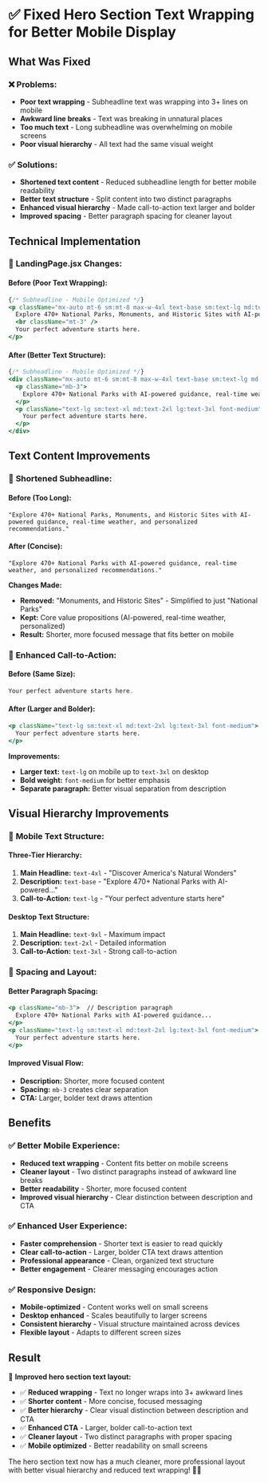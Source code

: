 # ✅ Fixed Hero Section Text Wrapping for Better Mobile Display

## What Was Fixed

### ❌ **Problems:**
- **Poor text wrapping** - Subheadline text was wrapping into 3+ lines on mobile
- **Awkward line breaks** - Text was breaking in unnatural places
- **Too much text** - Long subheadline was overwhelming on mobile screens
- **Poor visual hierarchy** - All text had the same visual weight

### ✅ **Solutions:**
- **Shortened text content** - Reduced subheadline length for better mobile readability
- **Better text structure** - Split content into two distinct paragraphs
- **Enhanced visual hierarchy** - Made call-to-action text larger and bolder
- **Improved spacing** - Better paragraph spacing for cleaner layout

## Technical Implementation

### 🔧 **LandingPage.jsx Changes:**

#### **Before (Poor Text Wrapping):**
```jsx
{/* Subheadline - Mobile Optimized */}
<p className="mx-auto mt-6 sm:mt-8 max-w-4xl text-base sm:text-lg md:text-xl lg:text-2xl leading-relaxed text-white/90 px-4">
  Explore 470+ National Parks, Monuments, and Historic Sites with AI-powered guidance, real-time weather, and personalized recommendations.
  <br className="mt-3" />
  Your perfect adventure starts here.
</p>
```

#### **After (Better Text Structure):**
```jsx
{/* Subheadline - Mobile Optimized */}
<div className="mx-auto mt-6 sm:mt-8 max-w-4xl text-base sm:text-lg md:text-xl lg:text-2xl leading-relaxed text-white/90 px-4">
  <p className="mb-3">
    Explore 470+ National Parks with AI-powered guidance, real-time weather, and personalized recommendations.
  </p>
  <p className="text-lg sm:text-xl md:text-2xl lg:text-3xl font-medium">
    Your perfect adventure starts here.
  </p>
</div>
```

## Text Content Improvements

### 📝 **Shortened Subheadline:**

#### **Before (Too Long):**
```
"Explore 470+ National Parks, Monuments, and Historic Sites with AI-powered guidance, real-time weather, and personalized recommendations."
```

#### **After (Concise):**
```
"Explore 470+ National Parks with AI-powered guidance, real-time weather, and personalized recommendations."
```

**Changes Made:**
- **Removed:** "Monuments, and Historic Sites" - Simplified to just "National Parks"
- **Kept:** Core value propositions (AI-powered, real-time weather, personalized)
- **Result:** Shorter, more focused message that fits better on mobile

### 🎯 **Enhanced Call-to-Action:**

#### **Before (Same Size):**
```jsx
Your perfect adventure starts here.
```

#### **After (Larger and Bolder):**
```jsx
<p className="text-lg sm:text-xl md:text-2xl lg:text-3xl font-medium">
  Your perfect adventure starts here.
</p>
```

**Improvements:**
- **Larger text:** `text-lg` on mobile up to `text-3xl` on desktop
- **Bold weight:** `font-medium` for better emphasis
- **Separate paragraph:** Better visual separation from description

## Visual Hierarchy Improvements

### 📱 **Mobile Text Structure:**

#### **Three-Tier Hierarchy:**
1. **Main Headline:** `text-4xl` - "Discover America's Natural Wonders"
2. **Description:** `text-base` - "Explore 470+ National Parks with AI-powered..."
3. **Call-to-Action:** `text-lg` - "Your perfect adventure starts here"

#### **Desktop Text Structure:**
1. **Main Headline:** `text-9xl` - Maximum impact
2. **Description:** `text-2xl` - Detailed information
3. **Call-to-Action:** `text-3xl` - Strong call-to-action

### 🎨 **Spacing and Layout:**

#### **Better Paragraph Spacing:**
```jsx
<p className="mb-3">  // Description paragraph
  Explore 470+ National Parks with AI-powered guidance...
</p>
<p className="text-lg sm:text-xl md:text-2xl lg:text-3xl font-medium">  // CTA paragraph
  Your perfect adventure starts here.
</p>
```

#### **Improved Visual Flow:**
- **Description:** Shorter, more focused content
- **Spacing:** `mb-3` creates clear separation
- **CTA:** Larger, bolder text draws attention

## Benefits

### ✅ **Better Mobile Experience:**
- **Reduced text wrapping** - Content fits better on mobile screens
- **Cleaner layout** - Two distinct paragraphs instead of awkward line breaks
- **Better readability** - Shorter, more focused content
- **Improved visual hierarchy** - Clear distinction between description and CTA

### ✅ **Enhanced User Experience:**
- **Faster comprehension** - Shorter text is easier to read quickly
- **Clear call-to-action** - Larger, bolder CTA text draws attention
- **Professional appearance** - Clean, organized text structure
- **Better engagement** - Clearer messaging encourages action

### ✅ **Responsive Design:**
- **Mobile-optimized** - Content works well on small screens
- **Desktop enhanced** - Scales beautifully to larger screens
- **Consistent hierarchy** - Visual structure maintained across devices
- **Flexible layout** - Adapts to different screen sizes

## Result

🎉 **Improved hero section text layout:**

- ✅ **Reduced wrapping** - Text no longer wraps into 3+ awkward lines
- ✅ **Shorter content** - More concise, focused messaging
- ✅ **Better hierarchy** - Clear visual distinction between description and CTA
- ✅ **Enhanced CTA** - Larger, bolder call-to-action text
- ✅ **Cleaner layout** - Two distinct paragraphs with proper spacing
- ✅ **Mobile optimized** - Better readability on small screens

The hero section text now has a much cleaner, more professional layout with better visual hierarchy and reduced text wrapping! 📱✨
